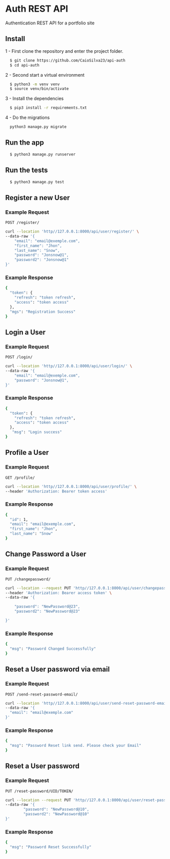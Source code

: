 # Auth REST API
Authentication REST API for a portfolio site

## Install
1 - First clone the repository and enter the project folder.
```bash
  $ git clone https://github.com/CaioSilva23/api-auth
  $ cd api-auth
```
2 - Second start a virtual environment
```bash
  $ python3 -m venv venv
  $ source venv/bin/activate
```
3 - Install the dependencies
```bash
  $ pip3 install -r requirements.txt
```
4 - Do the migrations
```bash
  python3 manage.py migrate
```
## Run the app
```bash
  $ python3 manage.py runserver
```
## Run the tests
```bash
  $ python3 manage.py test
```
## Register a new User

### Example Request

`POST /register/`
```bash
curl --location 'http//127.0.0.1:8000/api/user/register/' \
--data-raw '{
	"email": "email@exemple.com",
	"first_name": "Jhon",
	"last_name": "Snow",
	"password": "Jonsnow@1",
	"password2": "Jonsnow@1"
}'
```
### Example Response
```bash
{
  "token": {
    "refresh": "token refresh",
    "access": "token access"
  },
  "mgs": "Registration Success"
}
```
## Login a User

### Example Request

`POST /login/`
```bash
curl --location 'http//127.0.0.1:8000/api/user/login/' \
--data-raw '{
	"email": "email@exemple.com",
	"password": "Jonsnow@1",
}'
```
### Example Response
```bash
{
  "token": {
    "refresh": "token refresh",
    "access": "token access"
  },
   "msg": "Login success"
}
```
## Profile a User

### Example Request

`GET /profile/`
```bash
curl --location 'http//127.0.0.1:8000/api/user/profile/' \
--header 'Authorization: Bearer token access'
```
### Example Response
```bash
{
  "id": 1,
  "email": "email@exemple.com",
  "first_name": "Jhon",
  "last_name": "Snow"
}
```
## Change Password a User

### Example Request

`PUT /changepassword/`
```bash
curl --location --request PUT 'http//127.0.0.1:8000/api/user/changepassword/' \
--header 'Authorization: Bearer access token' \
--data-raw '{

	"password": "NewPassword@23",
	"password2": "NewPassword@23"

}'
```
### Example Response
```bash
{
  "msg": "Password Changed Successfully"
}
```
## Reset a User password via email

### Example Request

`POST /send-reset-password-email/`
```bash
curl --location 'http//127.0.0.1:8000/api/user/send-reset-password-email/' \
--data-raw '{
  "email": "email@exemple.com"
}'
```
### Example Response
```bash
{
  "msg": "Password Reset link send. Please check your Email"
}
```
## Reset a User password

### Example Request

`PUT /reset-password/UID/TOKEN/`
```bash
curl --location --request PUT 'http//127.0.0.1:8000/api/user/reset-password/UID/TOKEN/' \
--data-raw '{
		"password": "NewPassword@10",
		"password2": "NewPassword@10"
}'
```
### Example Response
```bash
{
  "msg": "Password Reset Successfully"
}
```
